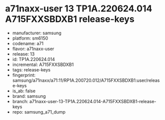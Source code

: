 # a71naxx-user 13 TP1A.220624.014 A715FXXSBDXB1 release-keys
- manufacturer: samsung
- platform: sm6150
- codename: a71
- flavor: a71naxx-user
- release: 13
- id: TP1A.220624.014
- incremental: A715FXXSBDXB1
- tags: release-keys
- fingerprint: samsung/a71naxx/a71:11/RP1A.200720.012/A715FXXSBDXB1:user/release-keys
- is_ab: false
- brand: samsung
- branch: a71naxx-user-13-TP1A.220624.014-A715FXXSBDXB1-release-keys
- repo: samsung_a71_dump
